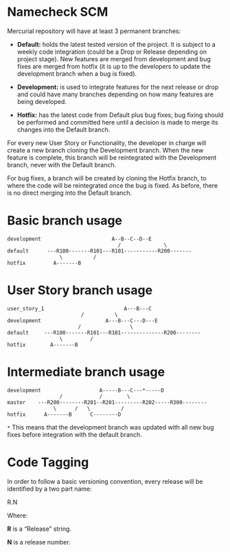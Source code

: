# Namecheck SCM #

Mercurial repository will have at least 3 permanent branches:

- **Default:** holds the latest tested version of the project. It is subject to a weekly code integration (could be a Drop or Release depending on project stage). New features are merged from development and bug fixes are merged from hotfix (it is up to the developers to update the development branch when a bug is fixed).

- **Development:** is used to integrate features for the next release or drop and could have many branches depending on how many features are being developed.

- **Hotfix:**  has the latest code from Default plus bug fixes; bug fixing should be performed and committed here until a decision is made to merge its changes into the Default branch.

For every new User Story or Functionality, the developer in charge will create a new branch cloning the Development branch. When the new feature is complete, this branch will be reintegrated with the Development branch, never with the Default branch.

For bug fixes, a branch will be created by cloning the Hotfix branch, to where the code will be reintegrated once the bug is fixed. As before, there is no direct merging into the Default branch.

# Basic branch usage #

```
development	                      A--B--C--D--E
                                    /              \
default      ---R100-------R101---R101-----------R200-------
               	 \          /	
hotfix		   A-------B
```


# User Story branch usage #
```
user_story_1	                      A---B---C
			            /	       \
development	                    A---B---C---D---E
			           /	            \
default     ---R100-------R101---R101--------------R200--------
               	 \         /	
hotfix		  A-------B
```


# Intermediate branch usage #
```
development	                  A-----B---C---*-----D
				 /            /        \
master	  ---R200--------R201--R201---------R202-----R300--------
     	       \	  /	  \          /
hotfix		A-------B	   C--------D
```

`*` This means that the development branch was updated with all new bug fixes before integration with the default branch.

# Code Tagging #
In order to follow a basic versioning convention, every release will be identified by a two part name:

R.N

Where:

**R** is a “Release” string.

**N** is a release number.